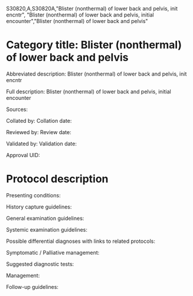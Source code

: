 S30820,A,S30820A,"Blister (nonthermal) of lower back and pelvis, init encntr", "Blister (nonthermal) of lower back and pelvis, initial encounter","Blister (nonthermal) of lower back and pelvis"
# Category title: Blister (nonthermal) of lower back and pelvis

Abbreviated description: Blister (nonthermal) of lower back and pelvis, init encntr

Full description: Blister (nonthermal) of lower back and pelvis, initial encounter

Sources:

Collated by:
Collation date:

Reviewed by:
Review date:

Validated by:
Validation date:

Approval UID:

# Protocol description

Presenting conditions:

History capture guidelines:

General examination guidelines:

Systemic examination guidelines:

Possible differential diagnoses with links to related protocols:

Symptomatic / Palliative management:

Suggested diagnostic tests:

Management:

Follow-up guidelines:
